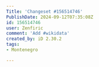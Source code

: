 ```yaml
---
Title: 'Changeset #156514746'
PublishDate: 2024-09-12T07:35:08Z
id: 156514746
user: Zenfiric
comment: 'Add #wikidata'
created_by: iD 2.30.2
tags:
- Montenegro

---
```

